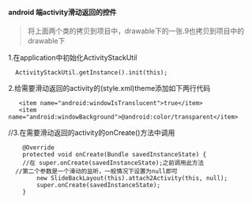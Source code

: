 #### android 端activity滑动返回的控件

> 将上面两个类的拷贝到项目中，drawable下的一张.9也拷贝到项目中的drawable下

1.在application中初始化ActivityStackUtil
```
  ActivityStackUtil.getInstance().init(this);
```
  
  
2.给需要滑动返回的activity的(style.xml)theme添加如下两行代码
```
   <item name="android:windowIsTranslucent">true</item>
   <item name="android:windowBackground">@android:color/transparent</item>
```


//3.在需要滑动返回的activity的onCreate()方法中调用
```
    @Override
    protected void onCreate(Bundle savedInstanceState) {
    //在 super.onCreate(savedInstanceState);之前调用此方法
  //第二个参数是一个滑动的监听，一般情况下设置为null即可
        new SlideBackLayout(this).attach2Activity(this, null);
        super.onCreate(savedInstanceState);
    }
```
